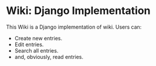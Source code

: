 # Wiki: Django Implementation
This Wiki is a Django implementation of wiki. Users can: 
  - Create new entries. 
  - Edit entries. 
  - Search all entries. 
  - and, obviously, read entries. 

